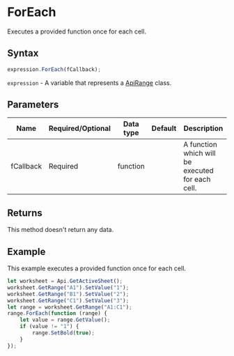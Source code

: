 # ForEach

Executes a provided function once for each cell.

## Syntax

```javascript
expression.ForEach(fCallback);
```

`expression` - A variable that represents a [ApiRange](../ApiRange.md) class.

## Parameters

| **Name** | **Required/Optional** | **Data type** | **Default** | **Description** |
| ------------- | ------------- | ------------- | ------------- | ------------- |
| fCallback | Required | function |  | A function which will be executed for each cell. |

## Returns

This method doesn't return any data.

## Example

This example executes a provided function once for each cell.

```javascript editor-xlsx
let worksheet = Api.GetActiveSheet();
worksheet.GetRange("A1").SetValue("1");
worksheet.GetRange("B1").SetValue("2");
worksheet.GetRange("C1").SetValue("3");
let range = worksheet.GetRange("A1:C1");
range.ForEach(function (range) {
	let value = range.GetValue();
	if (value != "1") {
		range.SetBold(true);
	}
});
```
